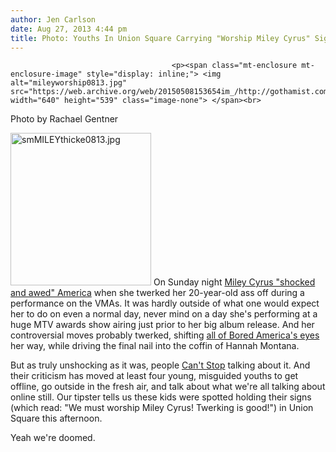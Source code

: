 ```yaml
---
author: Jen Carlson
date: Aug 27, 2013 4:44 pm
title: Photo: Youths In Union Square Carrying "Worship Miley Cyrus" Signs
---
```


	
										<p><span class="mt-enclosure mt-enclosure-image" style="display: inline;"> <img alt="mileyworship0813.jpg" src="https://web.archive.org/web/20150508153654im_/http://gothamist.com/attachments/arts_jen/mileyworship0813.jpg" width="640" height="539" class="image-none"> </span><br>
<span class="photo_caption">Photo by Rachael Gentner</span></p>

<p><span class="mt-enclosure mt-enclosure-image" style="display: inline;"> <img alt="smMILEYthicke0813.jpg" src="https://web.archive.org/web/20150508153654im_/http://gothamist.com/attachments/arts_jen/smMILEYthicke0813.jpg" width="225" height="244" class="image-right"> </span>On Sunday night <a href="https://web.archive.org/web/20150508153654/http://gothamist.com/2013/08/26/miley_cyrus_vmas.php">Miley Cyrus &quot;shocked and awed&quot; America</a> when she twerked her 20-year-old ass off during a performance on the VMAs. It was hardly outside of what one would expect her to do on even a normal day, never mind on a day she&apos;s performing at a huge MTV awards show airing just prior to her big album release. And her controversial moves probably twerked, shifting <a href="https://web.archive.org/web/20150508153654/http://gawker.com/heres-a-supercut-of-people-saying-twerk-on-the-news-1209405932?utm_campaign=socialflow_gawker_twitter&amp;utm_source=gawker_twitter&amp;utm_medium=socialflow">all of Bored America&apos;s eyes</a> her way, while driving the final nail into the coffin of Hannah Montana. </p>

<p>But as truly unshocking as it was, people <a href="https://web.archive.org/web/20150508153654/http://www.youtube.com/watch?v=LrUvu1mlWco">Can&apos;t Stop</a> talking about it. And their criticism has moved at least four young, misguided youths to get offline, go outside in the fresh air, and talk about what we&apos;re all talking about online still. Our tipster tells us these kids were spotted holding their signs (which read: &quot;We must worship Miley Cyrus! Twerking is good!&quot;) in Union Square this afternoon.</p>

<p>Yeah we&apos;re doomed.</p>					
										
									
				